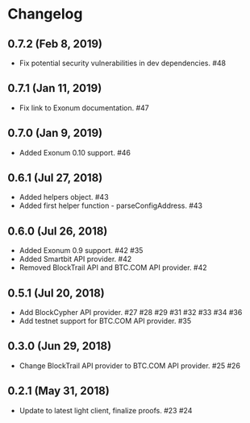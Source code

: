 # Changelog

## 0.7.2 (Feb 8, 2019)

* Fix potential security vulnerabilities in dev dependencies. #48

## 0.7.1 (Jan 11, 2019)

* Fix link to Exonum documentation. #47

## 0.7.0 (Jan 9, 2019)

* Added Exonum 0.10 support. #46

## 0.6.1 (Jul 27, 2018)

* Added helpers object. #43
* Added first helper function - parseConfigAddress. #43

## 0.6.0 (Jul 26, 2018)

* Added Exonum 0.9 support. #42 #35
* Added Smartbit API provider. #42
* Removed BlockTrail API and BTC.COM API provider. #42

## 0.5.1 (Jul 20, 2018)

* Add BlockCypher API provider. #27 #28 #29 #31 #32 #33 #34 #36
* Add testnet support for BTC.COM API provider. #35 

## 0.3.0 (Jun 29, 2018)

* Change BlockTrail API provider to BTC.COM API provider. #25 #26

## 0.2.1 (May 31, 2018)

* Update to latest light client, finalize proofs. #23 #24
